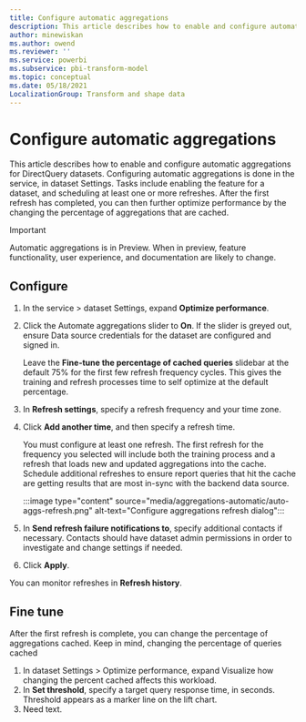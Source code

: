 ```yaml
---
title: Configure automatic aggregations 
description: This article describes how to enable and configure automatic aggregations to optimize query performance for DirectQuery datasets.
author: minewiskan
ms.author: owend
ms.reviewer: ''
ms.service: powerbi
ms.subservice: pbi-transform-model
ms.topic: conceptual
ms.date: 05/18/2021
LocalizationGroup: Transform and shape data
---
```

# Configure automatic aggregations

This article describes how to enable and configure automatic aggregations for DirectQuery datasets. Configuring automatic aggregations is done in the service, in dataset Settings. Tasks include enabling the feature for a dataset, and scheduling at least one or more refreshes. After the first refresh has completed, you can then further optimize performance by the changing the percentage of aggregations that are cached.

> [!IMPORTANT]
> Automatic aggregations is in Preview. When in preview, feature functionality, user experience, and documentation are likely to change.

## Configure

1. In the service > dataset Settings, expand **Optimize performance**.
1. Click the Automate aggregations slider to **On**. If the slider is greyed out, ensure Data source credentials for the dataset are configured and signed in.
    
    Leave the **Fine-tune the percentage of cached queries** slidebar at the default 75% for the first few refresh frequency cycles. This gives the training and refresh processes time to self optimize at the default percentage.
1. In **Refresh settings**, specify a refresh frequency and your time zone.
1. Click **Add another time**, and then specify a refresh time.
    
    You must configure at least one refresh. The first refresh for the frequency you selected will include both the training process and a refresh that loads new and updated aggregations into the cache. Schedule additional refreshes to ensure report queries that hit the cache are getting results that are most in-sync with the backend data source.
  
    :::image type="content" source="media/aggregations-automatic/auto-aggs-refresh.png" alt-text="Configure aggregations refresh dialog":::

1. In **Send refresh failure notifications to**, specify additional contacts if necessary. Contacts should have dataset admin permissions in order to investigate and change settings if needed.
1. Click **Apply**.

You can monitor refreshes in **Refresh history**.

## Fine tune

After the first refresh is complete, you can change the percentage of aggregations cached. Keep in mind, changing the percentage of queries cached

1. In dataset Settings > Optimize performance, expand Visualize how changing the percent cached affects this workload.
1. In **Set threshold**, specify a target query response time, in seconds. Threshold appears as a marker line on the lift chart.
1. Need text.